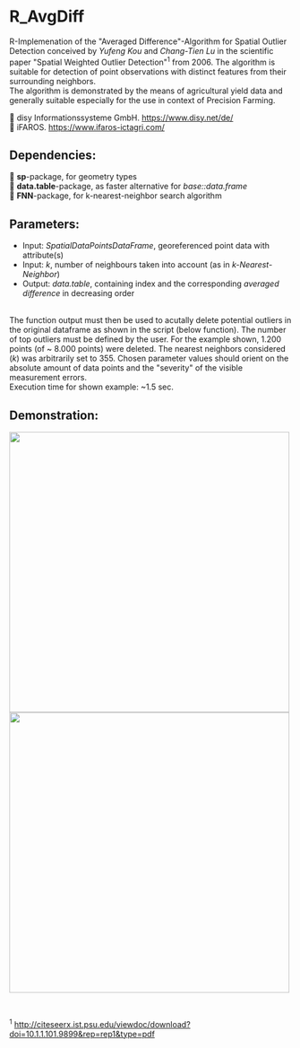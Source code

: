 # R_AvgDiff
R-Implemenation of the "Averaged Difference"-Algorithm for Spatial Outlier Detection conceived by _Yufeng Kou_ and _Chang-Tien Lu_ in the scientific paper "Spatial Weighted Outlier Detection"<sup>1</sup> from 2006. The algorithm is suitable for detection of point observations with distinct features from their surrounding neighbors.<br/>
The algorithm is demonstrated by the means of agricultural yield data and generally suitable especially for the use in context of Precision Farming.<br/>

:round_pushpin: disy Informationssysteme GmbH. https://www.disy.net/de/ <br/>
:seedling: iFAROS. https://www.ifaros-ictagri.com/ <br/>

## Dependencies:<br/>
:wrench: __sp__-package, for geometry types<br/>
:wrench: __data.table__-package, as faster alternative for _base::data.frame_<br/>
:wrench: __FNN__-package, for k-nearest-neighbor search algorithm<br/>

## Parameters:<br/>
- Input: _SpatialDataPointsDataFrame_, georeferenced point data with attribute(s)<br/>
- Input: _k_, number of neighbours taken into account (as in _k-Nearest-Neighbor_)<br/>
- Output: _data.table_, containing index and the corresponding _averaged difference_ in decreasing order<br/><br/>

The function output must then be used to acutally delete potential outliers in the original dataframe as shown in the script (below function). The number of top outliers must be defined by the user. For the example shown, 1.200 points (of ~ 8.000 points) were deleted. The nearest neighbors considered (_k_) was arbitrarily set to 355. Chosen parameter values should orient on the absolute amount of data points and the "severity" of the visible measurement errors.<br/>
Execution time for shown example: ~1.5 sec.

## Demonstration:<br/>
<!---  ![original_observations](img/original.png)<br/> --->
<!---  ![cleansed_observations](img/processed.png)<br/> --->

<p float="left">
  <img src="https://github.com/OliverHennhoefer/r-averaged-difference-algorithm/blob/master/img/original.png" width="500">
  <img src="https://github.com/OliverHennhoefer/r-averaged-difference-algorithm/blob/master/img/processed.png" width="500">
</p><br/>

<sup>1</sup> http://citeseerx.ist.psu.edu/viewdoc/download?doi=10.1.1.101.9899&rep=rep1&type=pdf
